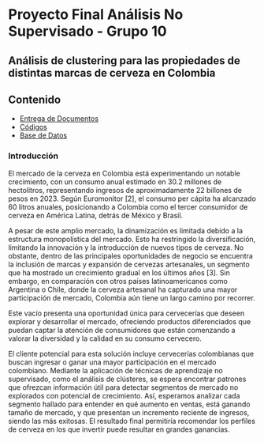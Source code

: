 # Proyecto Final Análisis No Supervisado - Grupo 10
## Análisis de clustering para las propiedades de distintas marcas de cerveza en Colombia

## Contenido
* [Entrega de Documentos](#Entrega-de-Documentos)
* [Códigos](#Códigos)
* [Base de Datos](#Base-de-Datos)

### Introducción
El mercado de la cerveza en Colombia está experimentando un notable crecimiento, con un consumo anual estimado en 30.2 millones de hectolitros, representando ingresos de aproximadamente 22 billones de pesos en 2023. Según Euromonitor [2], el consumo per cápita ha alcanzado 60 litros anuales, posicionando a Colombia como el tercer consumidor de cerveza en América Latina, detrás de México y Brasil. 

A pesar de este amplio mercado, la dinamización es limitada debido a la estructura monopolística del mercado. Esto ha restringido la diversificación, limitando la innovación y la introducción de nuevos tipos de cerveza. No obstante, dentro de las principales oportunidades de negocio se encuentra la inclusión de marcas y expansión de cervezas artesanales, un segmento que ha mostrado un crecimiento gradual en los últimos años [3]. Sin embargo, en comparación con otros países latinoamericanos como Argentina o Chile, donde la cerveza artesanal ha capturado una mayor participación de mercado, Colombia aún tiene un largo camino por recorrer. 

Este vacío presenta una oportunidad única para cervecerías que deseen explorar y desarrollar el mercado, ofreciendo productos diferenciados que puedan captar la atención de consumidores que están comenzando a valorar la diversidad y la calidad en su consumo cervecero. 

El cliente potencial para esta solución incluye cervecerías colombianas que buscan ingresar o ganar una mayor participación en el mercado colombiano. Mediante la aplicación de técnicas de aprendizaje no supervisado, como el análisis de clústeres, se espera encontrar patrones que ofrezcan información útil para detectar segmentos de mercado no explorados con potencial de crecimiento. Así, esperamos analizar cada segmento hallado para entender en qué aumento en ventas, está ganando tamaño de mercado, y que presentan un incremento reciente de ingresos, siendo las más exitosas. El resultado final permitiría recomendar los perfiles de cerveza en los que invertir puede resultar en grandes ganancias. 
